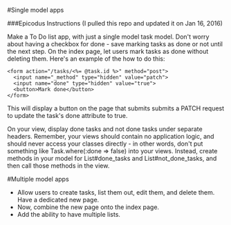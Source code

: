 
#Single model apps

###Epicodus Instructions (I pulled this repo and updated it on Jan  16, 2016)

Make a To Do list app, with just a single model task model. Don't worry about having a checkbox for done - save marking tasks as done or not until the next step.
On the index page, let users mark tasks as done without deleting them. Here's an example of the how to do this:

    <form action="/tasks/<%= @task.id %>" method="post">
      <input name="_method" type="hidden" value="patch">
      <input name="done" type="hidden" value="true">
      <button>Mark done</button>
    </form>
    
This will display a button on the page that submits submits a PATCH request to update the task's done attribute to true.

On your view, display done tasks and not done tasks under separate headers. Remember, your views should contain no application logic, and should never access your classes directly - in other words, don't put something like Task.where(:done => false) into your views. Instead, create methods in your model for List#done_tasks and List#not_done_tasks, and then call those methods in the view.

#Multiple model apps

* Allow users to create tasks, list them out, edit them, and delete them. Have a dedicated new page.
* Now, combine the new page onto the index page.
* Add the ability to have multiple lists.
